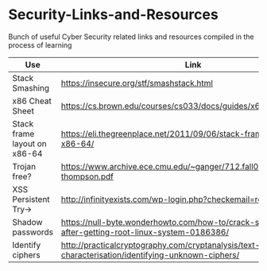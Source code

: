 # Security-Links-and-Resources
Bunch of useful Cyber Security related links and resources compiled in the process of learning


Use | Link
------------ | -------------
Stack Smashing | https://insecure.org/stf/smashstack.html
x86 Cheat Sheet| https://cs.brown.edu/courses/cs033/docs/guides/x64_cheatsheet.pdf
Stack frame layout on x86-64 | https://eli.thegreenplace.net/2011/09/06/stack-frame-layout-on-x86-64/
Trojan free?| https://www.archive.ece.cmu.edu/~ganger/712.fall02/papers/p761-thompson.pdf
XSS Persistent Try->| http://infinityexists.com/wp-login.php?checkemail=registered
Shadow passwords| https://null-byte.wonderhowto.com/how-to/crack-shadow-hashes-after-getting-root-linux-system-0186386/
Identify ciphers | http://practicalcryptography.com/cryptanalysis/text-characterisation/identifying-unknown-ciphers/
